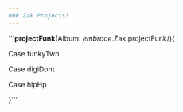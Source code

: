 ```yaml
---
### Zak Projects!
---
```

'''**projectFunk**(Album: *embrace*.Zak.projectFunk/){

  Case funkyTwn
  
  Case digiDont
  
  Case hipHp
  
 }'''
 
